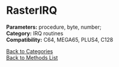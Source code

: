 # RasterIRQ

**Parameters:** procedure, byte, number;  
**Category:** IRQ routines  
**Compatibility:** C64, MEGA65, PLUS4, C128  


[Back to Categories](../categories/irq_routines.md)  
[Back to Methods List](../../SUMMARY.md)
